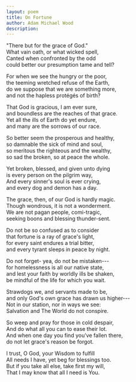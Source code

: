 ```yaml
---
layout: poem
title: On Fortune
author: Adam Michael Wood
description: 
---
```


"There but for the grace of God."  
What vain oath, or what wicked spell,  
Canted when confronted by the odd  
could better our presumption tame and tell?  

For when we see the hungry or the poor,  
the teeming wretched refuse of the Earth,  
do we suppose that we are something more,  
and not the hapless protégés of birth?  

That God is gracious, I am ever sure,  
and boundless are the reaches of that grace.   
Yet all the ills of Earth do yet endure,  
and many are the sorrows of our race.  
 
So better seem the prosperous and healthy,  
so damnable the sick of mind and soul,  
so meritous the righteous and the wealthy,  
so sad the broken, so at peace the whole.  

Yet broken, blessed, and given unto dying  
is every person on the pilgrim way,  
And every sinner's soul is ever crying,  
and every dog and demon has a day.  

The grace, then, of our God is hardly magic.  
Though wondrous, it is not a wonderment.  
We are not pagan people, comi-tragic,  
seeking boons and blessing thunder-sent.  

Do not be so confused as to consider  
that fortune is a ray of grace's light,  
for every saint endures a trial bitter,  
and every tyrant sleeps in peace by night.  

Do not forget- yea, do not be mistaken---  
for homelessness is all our native state,  
and lest your faith by worldly ills be shaken,  
be mindful of the life for which you wait.  

Strawdogs we, and servants made to be,  
and only God's own grace has drawn us higher---  
Not in our station, nor in ways we see:  
Salvation and The World do not conspire.  

So weep and pray for those in cold despair,  
And do what all you can to ease their lot.  
And when one day you find you've fallen there,  
do not let grace's reason be forgot.  

I trust, O God, your Wisdom to fulfill  
All needs I have, yet beg for blessings too.  
But if you take all else, take first my will,  
That I may know that all I need is You.  

